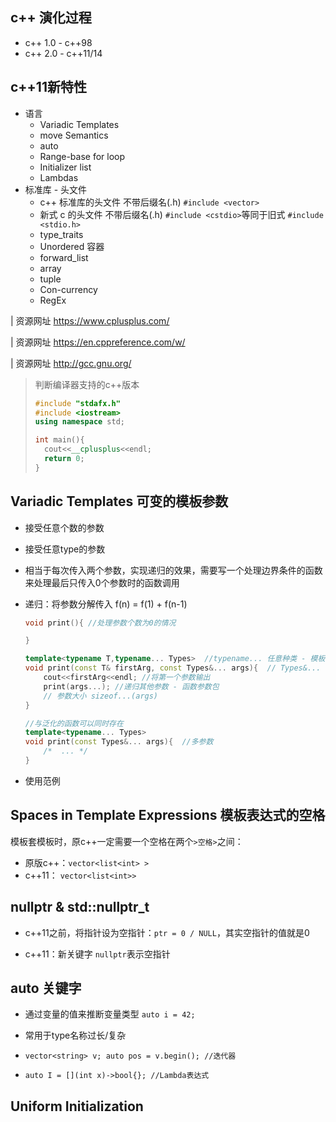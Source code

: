 ## c++ 演化过程

- c++ 1.0 - c++98
- c++ 2.0 - c++11/14

## c++11新特性

- 语言
  - Variadic Templates
  - move Semantics
  - auto
  - Range-base for loop
  - Initializer list
  - Lambdas
- 标准库 - 头文件
  - c++ 标准库的头文件 不带后缀名(.h) `#include <vector>`
  - 新式 c 的头文件 不带后缀名(.h)  `#include <cstdio>`等同于旧式 `#include <stdio.h>`
  - type_traits
  - Unordered 容器
  - forward_list
  - array
  - tuple
  - Con-currency
  - RegEx

| 资源网址 https://www.cplusplus.com/ 

| 资源网址 https://en.cppreference.com/w/

| 资源网址 http://gcc.gnu.org/

> 判断编译器支持的c++版本
>
> ```c++
> #include "stdafx.h"
> #include <iostream>
> using namespace std;
> 
> int main(){
> 	cout<<__cplusplus<<endl;
> 	return 0;
> }
> ```

## Variadic Templates 可变的模板参数

- 接受任意个数的参数

- 接受任意type的参数

- 相当于每次传入两个参数，实现递归的效果，需要写一个处理边界条件的函数来处理最后只传入0个参数时的函数调用

- 递归：将参数分解传入 f(n) = f(1) + f(n-1)

  ```c++
  void print(){ //处理参数个数为0的情况
  
  }
  
  template<typename T,typename... Types>  //typename... 任意种类 - 模板参数包
  void print(const T& firstArg, const Types&... args){  // Types&... 任意个数的Types参数 - 函数参数类型包
      cout<<firstArg<<endl; //将第一个参数输出
      print(args...); //递归其他参数 - 函数参数包
      // 参数大小 sizeof...(args)
  }
  
  //与泛化的函数可以同时存在 
  template<typename... Types> 
  void print(const Types&... args){  //多参数
      /*  ... */
  }
  ```

- 使用范例





## Spaces in Template Expressions 模板表达式的空格

模板套模板时，原c++一定需要一个空格在两个`>空格>`之间：

- 原版c++：`vector<list<int> >`
- c++11： `vector<list<int>>`

## nullptr  &  std::nullptr_t

- c++11之前，将指针设为空指针：`ptr = 0 / NULL`，其实空指针的值就是0

- c++11：新关键字 `nullptr`表示空指针

## auto 关键字

- 通过变量的值来推断变量类型 `auto i = 42;`

- 常用于type名称过长/复杂 

- `vector<string> v; auto pos = v.begin(); //迭代器`

- `auto I = [](int x)->bool{}; //Lambda表达式` 

  

## Uniform Initialization